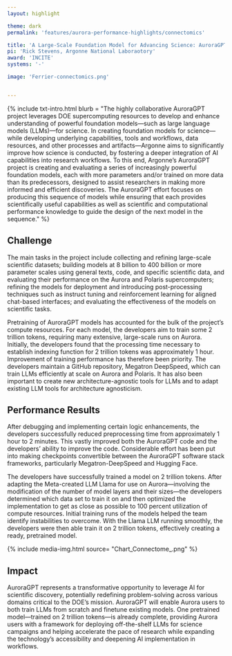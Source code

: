 ```yaml
---
layout: highlight

theme: dark
permalink: 'features/aurora-performance-highlights/connectomics'

title: 'A Large-Scale Foundation Model for Advancing Science: AuroraGPT'
pi: 'Rick Stevens, Argonne National Laboraotory'
award: 'INCITE'
systems: '-'

image: 'Ferrier-connectomics.png' 


---
```


{% include txt-intro.html 
    blurb = "The highly collaborative AuroraGPT project leverages DOE supercomputing resources to develop and enhance understanding of powerful foundation models—such as large language models (LLMs)—for science. In creating foundation models for science—while developing underlying capabilities, tools and workflows, data resources, and other processes and artifacts—Argonne aims to significantly improve how science is conducted, by fostering a deeper integration of AI capabilities into research workflows. To this end, Argonne’s AuroraGPT project is creating and evaluating a series of increasingly powerful foundation models, each with more parameters and/or trained on more data than its predecessors, designed to assist researchers in making more informed and efficient discoveries. The AuroraGPT effort focuses on producing this sequence of models while ensuring that each provides scientifically useful capabilities as well as scientific and computational performance knowledge to guide the design of the next model in the sequence."
%}



## Challenge
The main tasks in the project include collecting and refining large-scale scientific datasets; building models at 8 billion to 400 billion or more parameter scales using general texts, code, and specific scientific data, and evaluating their performance on the Aurora and Polaris supercomputers; refining the models for deployment and introducing post-processing techniques such as instruct tuning and reinforcement learning for aligned chat-based interfaces; and evaluating the effectiveness of the models on scientific tasks.

Pretraining of AuroraGPT models has accounted for the bulk of the project’s compute resources. For each model, the developers aim to train some 2 trillion tokens, requiring many extensive, large-scale runs on Aurora. Initially, the developers found that the processing time necessary to establish indexing function for 2 trillion tokens was approximately 1 hour. Improvement of training performance has therefore been priority. The developers maintain a GitHub repository, Megatron DeepSpeed, which can train LLMs efficiently at scale on Aurora and Polaris. It has also been important to create new architecture-agnostic tools for LLMs and to adapt existing LLM tools for architecture agnosticism. 



## Performance Results
After debugging and implementing certain logic enhancements, the developers successfully reduced preprocessing time from approximately 1 hour to 2 minutes. This vastly improved both the AuroraGPT code and the developers’ ability to improve the code. Considerable effort has been put into making checkpoints convertible between the AuroraGPT software stack frameworks, particularly Megatron-DeepSpeed and Hugging Face.

The developers have successfully trained a model on 2 trillion tokens. After adapting the Meta-created LLM Llama for use on Aurora—involving the modification of the number of model layers and their sizes—the developers determined which data set to train it on and then optimized the implementation to get as close as possible to 100 percent utilization of compute resources. Initial training runs of the models helped the team identify instabilities to overcome. With the Llama LLM running smoothly, the developers were then able train it on 2 trillion tokens, effectively creating a ready, pretrained model.


{% include media-img.html
   source= "Chart_Connectome_.png"
%}

## Impact
AuroraGPT represents a transformative opportunity to leverage AI for scientific discovery, potentially redefining problem-solving across various domains critical to the DOE’s mission. AuroraGPT will enable Aurora users to both train LLMs from scratch and finetune existing models. One pretrained model—trained on 2 trillion tokens—is already complete, providing Aurora users with a framework for deploying off-the-shelf LLMs for science campaigns and helping accelerate the pace of research while expanding the technology’s accessibility and deepening AI implementation in workflows.


